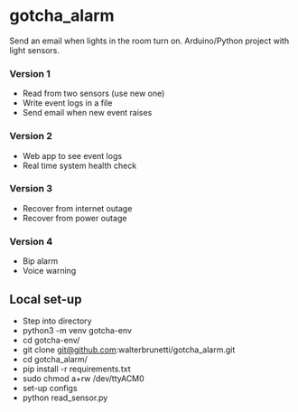 # gotcha_alarm

Send an email when lights in the room turn on. Arduino/Python project with light sensors.


### Version 1
- Read from two sensors  (use new one)
- Write event logs in a file
- Send email when new event raises

### Version 2
- Web app to see event logs
- Real time system health check

### Version 3
- Recover from internet outage
- Recover from power outage

### Version 4
- Bip alarm
- Voice warning


## Local set-up
- Step into directory
- python3 -m venv gotcha-env
- cd gotcha-env/
- git clone git@github.com:walterbrunetti/gotcha_alarm.git
- cd gotcha_alarm/
- pip install -r requirements.txt
- sudo chmod a+rw /dev/ttyACM0
- set-up configs
- python read_sensor.py
